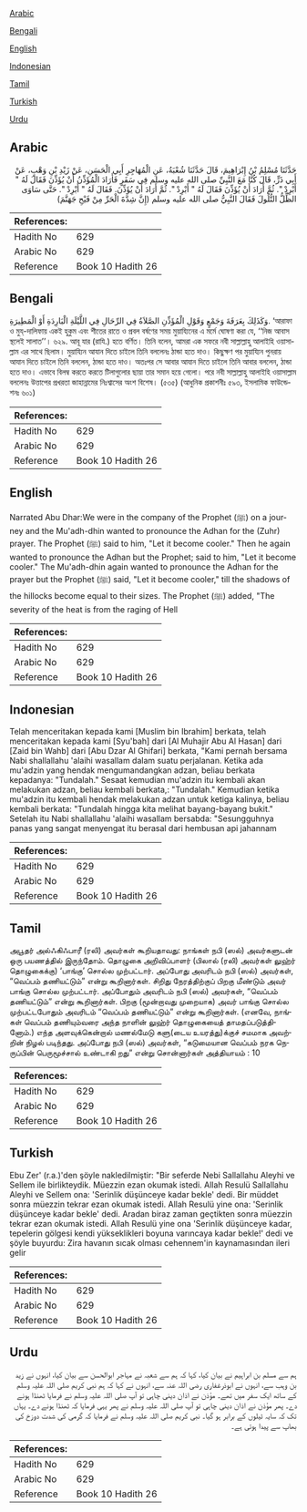[Arabic](#arabic)

[Bengali](#bengali)

[English](#english)

[Indonesian](#indonesian)

[Tamil](#tamil)

[Turkish](#turkish)

[Urdu](#urdu)

## Arabic


<div dir="rtl" lang="ar" style={{fontSize:'larger',backgroundColor:'#f8f9fa',padding:20}}>
حَدَّثَنَا مُسْلِمُ بْنُ إِبْرَاهِيمَ، قَالَ حَدَّثَنَا شُعْبَةُ، عَنِ الْمُهَاجِرِ أَبِي الْحَسَنِ، عَنْ زَيْدِ بْنِ وَهْبٍ، عَنْ أَبِي ذَرٍّ، قَالَ كُنَّا مَعَ النَّبِيِّ صلى الله عليه وسلم فِي سَفَرٍ فَأَرَادَ الْمُؤَذِّنُ أَنْ يُؤَذِّنَ فَقَالَ لَهُ ‏"‏ أَبْرِدْ ‏"‏‏.‏ ثُمَّ أَرَادَ أَنْ يُؤَذِّنَ فَقَالَ لَهُ ‏"‏ أَبْرِدْ ‏"‏‏.‏ ثُمَّ أَرَادَ أَنْ يُؤَذِّنَ‏.‏ فَقَالَ لَهُ ‏"‏ أَبْرِدْ ‏"‏‏.‏ حَتَّى سَاوَى الظِّلُّ التُّلُولَ فَقَالَ النَّبِيُّ صلى الله عليه وسلم ‏(‏إِنَّ شِدَّةَ الْحَرِّ مِنْ فَيْحِ جَهَنَّمَ‏)‏
</div>
<div style={{backgroundColor:'#f8f9fa',padding:20, marginBottom: 10}}><table> <thead> <tr> <th>References:</th> <th></th> </tr> </thead> <tbody><tr><td>Hadith No</td><td>629</td></tr><tr><td>Arabic No</td><td>629</td></tr><tr><td>Reference</td><td>Book 10 Hadith 26</td></tr></tbody></table></div>

## Bengali


<div dir="ltr" lang="bn" style={{fontSize:'larger',backgroundColor:'#f8f9fa',padding:20}}>
وَكَذَلِكَ بِعَرَفَةَ وَجَمْعٍ وَقَوْلِ الْمُؤَذِّنِ الصَّلاَةُ فِي الرِّحَالِ فِي اللَّيْلَةِ الْبَارِدَةِ أَوْ الْمَطِيرَةِ. ‘আরাফা ও মুয্-দালিফায় একই হুকুম এবং শীতের রাতে ও প্রবল বর্ষণের সময় মুয়ায্যিনের এ মর্মে ঘোষণা করা যে, ‘‘নিজ আবাস স্থলেই সালাত’’। ৬২৯. আবূ যার (রাযি.) হতে বর্ণিত। তিনি বলেন, আমরা এক সফরে নবী সাল্লাল্লাহু আলাইহি ওয়াসাল্লাম এর সাথে ছিলাম। মুয়ায্যিন আযান দিতে চাইলে তিনি বললেনঃ ঠান্ডা হতে দাও। কিছুক্ষণ পর মুয়ায্যিন পুনরায় আযান দিতে চাইলে তিনি বললেন, ঠান্ডা হতে দাও। অতঃপর সে আবার আযান দিতে চাইলে তিনি আবার বললেন, ঠান্ডা হতে দাও। এভাবে বিলম্ব করতে করতে টিলাগুলোর ছায়া তার সমান হয়ে গেলো। পরে নবী সাল্লাল্লাহু আলাইহি ওয়াসাল্লাম বললেনঃ উত্তাপের প্রখরতা জাহান্নামের নিঃশ্বাসের অংশ বিশেষ। (৫৩৫) (আধুনিক প্রকাশনীঃ ৫৯৩, ইসলামিক ফাউন্ডেশনঃ ৬০১)
</div>
<div style={{backgroundColor:'#f8f9fa',padding:20, marginBottom: 10}}><table> <thead> <tr> <th>References:</th> <th></th> </tr> </thead> <tbody><tr><td>Hadith No</td><td>629</td></tr><tr><td>Arabic No</td><td>629</td></tr><tr><td>Reference</td><td>Book 10 Hadith 26</td></tr></tbody></table></div>

## English


<div dir="ltr" lang="en" style={{fontSize:'larger',backgroundColor:'#f8f9fa',padding:20}}>
Narrated Abu Dhar:We were in the company of the Prophet (ﷺ) on a journey and the Mu'adh-dhin wanted to pronounce the Adhan for the (Zuhr) prayer. The Prophet (ﷺ) said to him, "Let it become cooler." Then he again wanted to pronounce the Adhan but the Prophet; said to him, "Let it become cooler." The Mu'adh-dhin again wanted to pronounce the Adhan for the prayer but the Prophet (ﷺ) said, "Let it become cooler," till the shadows of the hillocks become equal to their sizes. The Prophet (ﷺ) added, "The severity of the heat is from the raging of Hell
</div>
<div style={{backgroundColor:'#f8f9fa',padding:20, marginBottom: 10}}><table> <thead> <tr> <th>References:</th> <th></th> </tr> </thead> <tbody><tr><td>Hadith No</td><td>629</td></tr><tr><td>Arabic No</td><td>629</td></tr><tr><td>Reference</td><td>Book 10 Hadith 26</td></tr></tbody></table></div>

## Indonesian


<div dir="ltr" lang="id" style={{fontSize:'larger',backgroundColor:'#f8f9fa',padding:20}}>
Telah menceritakan kepada kami [Muslim bin Ibrahim] berkata, telah menceritakan kepada kami [Syu'bah] dari [Al Muhajir Abu Al Hasan] dari [Zaid bin Wahb] dari [Abu Dzar Al Ghifari] berkata, "Kami pernah bersama Nabi shallallahu 'alaihi wasallam dalam suatu perjalanan. Ketika ada mu'adzin yang hendak mengumandangkan adzan, beliau berkata kepadanya: "Tundalah." Sesaat kemudian mu'adzin itu kembali akan melakukan adzan, beliau kembali berkata,: "Tundalah." Kemudian ketika mu'adzin itu kembali hendak melakukan adzan untuk ketiga kalinya, beliau kembali berkata: "Tundalah hingga kita melihat bayang-bayang bukit." Setelah itu Nabi shallallahu 'alaihi wasallam bersabda: "Sesungguhnya panas yang sangat menyengat itu berasal dari hembusan api jahannam
</div>
<div style={{backgroundColor:'#f8f9fa',padding:20, marginBottom: 10}}><table> <thead> <tr> <th>References:</th> <th></th> </tr> </thead> <tbody><tr><td>Hadith No</td><td>629</td></tr><tr><td>Arabic No</td><td>629</td></tr><tr><td>Reference</td><td>Book 10 Hadith 26</td></tr></tbody></table></div>

## Tamil


<div dir="ltr" lang="ta" style={{fontSize:'larger',backgroundColor:'#f8f9fa',padding:20}}>
அபூதர் அல்ஃகிஃபாரீ (ரலி) அவர்கள் கூறியதாவது: நாங்கள் நபி (ஸல்) அவர்களுடன் ஒரு பயணத்தில் இருந்தோம். தொழுகை அறிவிப்பாளர் (பிலால் (ரலி) அவர்கள் லுஹ்ர் தொழுகைக்கு) ‘பாங்கு’ சொல்ல முற்பட்டார். அப்போது அவரிடம் நபி (ஸல்) அவர்கள், “வெப்பம் தணியட்டும்” என்று கூறினார்கள். சிறிது நேரத்திற்குப் பிறகு மீண்டும் அவர் பாங்கு சொல்ல முற்பட்டார். அப்போதும் அவரிடம் நபி (ஸல்) அவர்கள், “வெப்பம் தணியட்டும்” என்று கூறினார்கள். பிறகு (மூன்றாவது முறையாக) அவர் பாங்கு சொல்ல முற்பட்டபோதும் அவரிடம் “வெப்பம் தணியட்டும்” என்று கூறினார்கள். (எனவே, நாங்கள் வெப்பம் தணியும்வரை அந்த நாளின் லுஹ்ர் தொழுகையைத் தாமதப்படுத்தினோம்.) எந்த அளவுக்கென்றால் மணல்மேடு களு(டைய உயரத்து)க்குச் சமமாக அவற்றின் நிழல் படிந்தது. அப்போது நபி (ஸல்) அவர்கள், “கடுமையான வெப்பம் நரக நெருப்பின் பெருமூச்சால் உண்டாகி றது” என்று சொன்னார்கள் அத்தியாயம் : 10
</div>
<div style={{backgroundColor:'#f8f9fa',padding:20, marginBottom: 10}}><table> <thead> <tr> <th>References:</th> <th></th> </tr> </thead> <tbody><tr><td>Hadith No</td><td>629</td></tr><tr><td>Arabic No</td><td>629</td></tr><tr><td>Reference</td><td>Book 10 Hadith 26</td></tr></tbody></table></div>

## Turkish


<div dir="ltr" lang="tr" style={{fontSize:'larger',backgroundColor:'#f8f9fa',padding:20}}>
Ebu Zer' (r.a.)'den şöyle nakledilmiştir: "Bir seferde Nebi Sallallahu Aleyhi ve Sellem ile birlikteydik. Müezzin ezan okumak istedi. Allah Resulü Sallallahu Aleyhi ve Sellem ona: 'Serinlik düşünceye kadar bekle' dedi. Bir müddet sonra müezzin tekrar ezan okumak istedi. Allah Resulü yine ona: 'Serinlik düşünceye kadar bekle' dedi. Aradan biraz zaman geçtikten sonra müezzin tek­rar ezan okumak istedi. Allah Resulü yine ona 'Serinlik düşün­ceye kadar, tepelerin gölgesi kendi yükseklikleri boyuna varıncaya kadar bekle!' dedi ve şöyle buyurdu: Zira havanın sıcak olması cehennem'in kaynamasından ileri gelir
</div>
<div style={{backgroundColor:'#f8f9fa',padding:20, marginBottom: 10}}><table> <thead> <tr> <th>References:</th> <th></th> </tr> </thead> <tbody><tr><td>Hadith No</td><td>629</td></tr><tr><td>Arabic No</td><td>629</td></tr><tr><td>Reference</td><td>Book 10 Hadith 26</td></tr></tbody></table></div>

## Urdu


<div dir="rtl" lang="ur" style={{fontSize:'larger',backgroundColor:'#f8f9fa',padding:20}}>
ہم سے مسلم بن ابراہیم نے بیان کیا، کہا کہ ہم سے شعبہ نے مہاجر ابوالحسن سے بیان کیا، انہوں نے زید بن وہب سے، انہوں نے ابوذرغفاری رضی اللہ عنہ سے، انہوں نے کہا کہ ہم نبی کریم صلی اللہ علیہ وسلم کے ساتھ ایک سفر میں تھے۔ مؤذن نے اذان دینی چاہی تو آپ صلی اللہ علیہ وسلم نے فرمایا ٹھنڈا ہونے دے۔ پھر مؤذن نے اذان دینی چاہی تو آپ صلی اللہ علیہ وسلم نے پھر یہی فرمایا کہ ٹھنڈا ہونے دے۔ یہاں تک کہ سایہ ٹیلوں کے برابر ہو گیا۔ نبی کریم صلی اللہ علیہ وسلم نے فرمایا کہ گرمی کی شدت دوزخ کی بھاپ سے پیدا ہوتی ہے۔
</div>
<div style={{backgroundColor:'#f8f9fa',padding:20, marginBottom: 10}}><table> <thead> <tr> <th>References:</th> <th></th> </tr> </thead> <tbody><tr><td>Hadith No</td><td>629</td></tr><tr><td>Arabic No</td><td>629</td></tr><tr><td>Reference</td><td>Book 10 Hadith 26</td></tr></tbody></table></div>